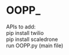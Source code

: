 # OOPP_
APIs to add:<br>
pip install twilio <br>
pip install scaledrone <br>
run OOPP.py (main file) <br>
